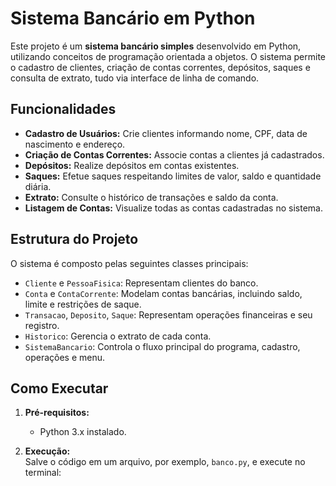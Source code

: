 # Sistema Bancário em Python

Este projeto é um **sistema bancário simples** desenvolvido em Python, utilizando conceitos de programação orientada a objetos. O sistema permite o cadastro de clientes, criação de contas correntes, depósitos, saques e consulta de extrato, tudo via interface de linha de comando.

## Funcionalidades

- **Cadastro de Usuários:** Crie clientes informando nome, CPF, data de nascimento e endereço.
- **Criação de Contas Correntes:** Associe contas a clientes já cadastrados.
- **Depósitos:** Realize depósitos em contas existentes.
- **Saques:** Efetue saques respeitando limites de valor, saldo e quantidade diária.
- **Extrato:** Consulte o histórico de transações e saldo da conta.
- **Listagem de Contas:** Visualize todas as contas cadastradas no sistema.

## Estrutura do Projeto

O sistema é composto pelas seguintes classes principais:

- `Cliente` e `PessoaFisica`: Representam clientes do banco.
- `Conta` e `ContaCorrente`: Modelam contas bancárias, incluindo saldo, limite e restrições de saque.
- `Transacao`, `Deposito`, `Saque`: Representam operações financeiras e seu registro.
- `Historico`: Gerencia o extrato de cada conta.
- `SistemaBancario`: Controla o fluxo principal do programa, cadastro, operações e menu.

## Como Executar

1. **Pré-requisitos:**  
   - Python 3.x instalado.

2. **Execução:**  
   Salve o código em um arquivo, por exemplo, `banco.py`, e execute no terminal:


